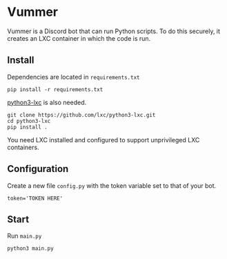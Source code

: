 # Vummer

Vummer is a Discord bot that can run Python scripts. To do this securely, it
creates an LXC container in which the code is run.

## Install

Dependencies are located in `requirements.txt`

```
pip install -r requirements.txt
```

[python3-lxc](https://github.com/lxc/python3-lxc) is also needed.

```
git clone https://github.com/lxc/python3-lxc.git
cd python3-lxc
pip install .
```

You need LXC installed and configured to support unprivileged LXC containers.

## Configuration

Create a new file `config.py` with the token variable set to that of your bot.
```
token='TOKEN HERE'
```

## Start

Run `main.py`
```
python3 main.py
```
